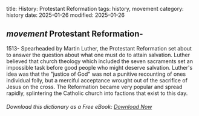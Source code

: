 title: History: Protestant Reformation
tags: history, movement
category: history
date: 2025-01-26
modified: 2025-01-26

## _movement_ Protestant Reformation-
1513-
Spearheaded by Martin Luther,
 the Protestant Reformation set about to answer the question about
 what one must do to attain salvation. Luther believed that church
 theology which included the seven sacraments set an
 impossible task before good people who might deserve salvation.
 Luther's idea was that the "justice of God" was not a punitive
 recounting of ones individual folly, but a merciful acceptance
 wrought out of the sacrifice of Jesus on the cross. The Reformation
 became very popular and spread rapidly, splintering the Catholic
 church into factions that exist to this day.


###### Download *this* dictionary as a Free eBook: [Download Now]({static}static/SerfHistoryDictionary.pdf)

